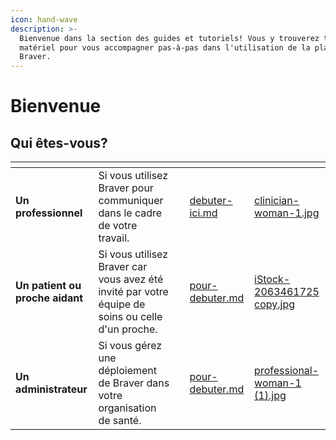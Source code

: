 ```yaml
---
icon: hand-wave
description: >-
  Bienvenue dans la section des guides et tutoriels! Vous y trouverez tout le
  matériel pour vous accompagner pas-à-pas dans l'utilisation de la plateforme
  Braver.
---
```


# Bienvenue

## Qui êtes-vous?

<table data-view="cards"><thead><tr><th></th><th></th><th></th><th data-hidden data-card-target data-type="content-ref"></th><th data-hidden data-card-cover data-type="files"></th></tr></thead><tbody><tr><td><strong>Un professionnel</strong></td><td>Si vous utilisez Braver pour communiquer dans le cadre de votre travail.</td><td></td><td><a href="pour-les-professionnels/debuter-ici.md">debuter-ici.md</a></td><td><a href=".gitbook/assets/clinician-woman-1.jpg">clinician-woman-1.jpg</a></td></tr><tr><td><strong>Un patient ou proche aidant</strong></td><td>Si vous utilisez Braver car vous avez été invité par votre équipe de soins ou celle d'un proche.</td><td></td><td><a href="pour-les-patients-et-proches-aidants/pour-debuter.md">pour-debuter.md</a></td><td><a href=".gitbook/assets/iStock-2063461725 copy.jpg">iStock-2063461725 copy.jpg</a></td></tr><tr><td><strong>Un administrateur</strong></td><td>Si vous gérez une déploiement de Braver dans votre organisation de santé.</td><td></td><td><a href="pour-les-administrateurs/pour-debuter.md">pour-debuter.md</a></td><td><a href=".gitbook/assets/professional-woman-1 (1).jpg">professional-woman-1 (1).jpg</a></td></tr></tbody></table>

